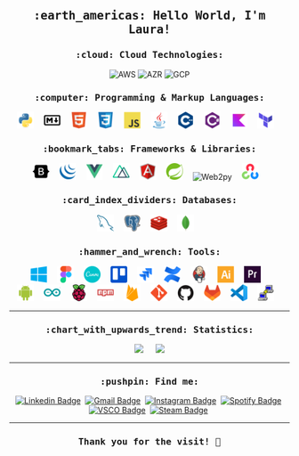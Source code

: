 <!--
**fslaurafs/fslaurafs** is a ✨ _special_ ✨ repository because its `README.md` (this file) appears on your GitHub profile.
### Hi there 👋
Here are some ideas to get you started:
- 🔭 I’m currently working on ...
- 🌱 I’m currently learning ...
- 👯 I’m looking to collaborate on ...
- 🤔 I’m looking for help with ...
- 💬 Ask me about ...
- 📫 How to reach me: ...
- 😄 Pronouns: ...
- ⚡ Fun fact: ...


       Icons:    https://github.com/devicons/devicon
Emoji Cheats:    https://github.com/ikatyang/emoji-cheat-sheet
Stats Themes:    https://github.com/anuraghazra/github-readme-stats

     Gameboy:   <img align="right" src="https://i.pinimg.com/originals/99/f3/4b/99f34ba8bba634ec75b26b56a207e489.gif" height="200"/>
        Neon:   <img align="right" src="https://media3.giphy.com/avatars/dianapietrzyk/wWrk0vNBjwQp.gif" height="250"/>
       Shark:   <img align="right" src="https://images.gamebanana.com/img/ico/sprays/56f1b98f78477.gif" height="250"/>
    Computer:   <img align="right" src="https://raw.githubusercontent.com/MicaelliMedeiros/micaellimedeiros/master/image/computer-illustration.png" min-width="300px" max-                          width="300px" width="300px">

<h3> :sunflower: Um pouco sobre mim: </h3>
<ul>
    <li> :dart: Estou sempre em busca da minha melhor versão;</li>
    <li> :camera: <strong>Fotografia</strong> é um dos meus hobbies;</li>
    <li> :headphones: Amo escutar <strong>música</strong>;</li>
    <li> :video_game: Gosto de jogar <strong>videogame</strong>;</li>
    <li> :muscle: Gosto de praticar <strong>esportes</strong>;</li>
</ul>

<img src="https://media.giphy.com/media/hvRJCLFzcasrR4ia7z/giphy.gif" width="20px">
-->



<h2 align="center"><samp> :earth_americas: Hello World, I'm Laura!</samp></h2>

<div align="center">
       <h3><samp> :cloud: Cloud Technologies: </samp></h3>
       
![AWS](https://img.shields.io/badge/Amazon_Web_Services-gray?style=for-the-badge&logo=amazonaws&logoColor=white&labelColor=orange)
![AZR](https://img.shields.io/badge/Microsoft_Azure-gray?style=for-the-badge&logo=microsoftazure&logoColor=white&labelColor=blue)
![GCP](https://img.shields.io/badge/Google_Cloud_Platform-gray?style=for-the-badge&logo=googlecloud&logoColor=white&labelColor=red)

</div>

<div align="center">
       <h3><samp> :computer: Programming & Markup Languages: </samp></h3>
       <p>
              <img src="https://raw.githubusercontent.com/devicons/devicon/master/icons/python/python-original.svg" alt="Python" height="30"/>&emsp;
              <img src="https://raw.githubusercontent.com/devicons/devicon/00f02ef57fb7601fd1ddcc2fe6fe670fef3ae3e4/icons/markdown/markdown-original.svg" alt="Markdown" height="30"/>&emsp;
              <img src="https://raw.githubusercontent.com/devicons/devicon/master/icons/html5/html5-original.svg" alt="HTML5" height="30"/>&emsp;
              <img src="https://raw.githubusercontent.com/devicons/devicon/master/icons/css3/css3-original.svg" alt="CSS3" height="30"/>&emsp;
              <img src="https://raw.githubusercontent.com/devicons/devicon/master/icons/javascript/javascript-original.svg" alt="JavaScript" height="30"/>&emsp;
              <img src="https://raw.githubusercontent.com/devicons/devicon/master/icons/java/java-original.svg" alt="Java" height="30"/>&emsp;
              <img src="https://raw.githubusercontent.com/devicons/devicon/00f02ef57fb7601fd1ddcc2fe6fe670fef3ae3e4/icons/cplusplus/cplusplus-plain.svg" alt="C++" height="30"/>&emsp;
              <img src="https://raw.githubusercontent.com/devicons/devicon/master/icons/csharp/csharp-plain.svg" alt="C#" height="30"/>&emsp;
              <img src="https://raw.githubusercontent.com/devicons/devicon/master/icons/kotlin/kotlin-original.svg" alt="Kotlin" height="30"/>&emsp;
              <img src="https://raw.githubusercontent.com/devicons/devicon/master/icons/terraform/terraform-original.svg" alt="Terraform" height="30"/>&emsp;
</div>

<div align="center">
       <h3><samp> :bookmark_tabs: Frameworks & Libraries: </samp></h3>
       <p>
              <img src="https://raw.githubusercontent.com/devicons/devicon/master/icons/bootstrap/bootstrap-plain.svg" alt="Bootstrap" height="30"/>&emsp;
              <img src="https://raw.githubusercontent.com/devicons/devicon/master/icons/jquery/jquery-original.svg" alt="JQuery" height="30"/>&emsp;
              <img src="https://raw.githubusercontent.com/devicons/devicon/master/icons/vuejs/vuejs-original.svg" alt="Vuejs" height="30"/>&emsp;
              <img src="https://raw.githubusercontent.com/devicons/devicon/master/icons/nuxtjs/nuxtjs-original.svg" alt="NuxtJS" height="30"/>&emsp;
              <img src="https://raw.githubusercontent.com/devicons/devicon/master/icons/angularjs/angularjs-original.svg" alt="Angular" height="30"/>&emsp;
              <img src="https://raw.githubusercontent.com/devicons/devicon/master/icons/spring/spring-original.svg" alt="Spring" height="30"/>&emsp;
              <img src="https://fossies.org/linux/web2py/extras/icons/web2py.gif" alt="Web2py" height="30"/>&emsp;
              <img src="https://raw.githubusercontent.com/devicons/devicon/master/icons/opencv/opencv-original.svg" alt="OpenCV" height="30"/>&emsp;
       </p>
</div>

<div align="center">
       <h3><samp> :card_index_dividers: Databases: </samp></h3>
       <p>
              <img src="https://raw.githubusercontent.com/devicons/devicon/master/icons/mysql/mysql-original.svg" alt="MySQL" height="30"/>&emsp;
              <img src="https://raw.githubusercontent.com/devicons/devicon/master/icons/postgresql/postgresql-original.svg" alt="PostgreSQL" height="30"/>&emsp;
              <img src="https://raw.githubusercontent.com/devicons/devicon/master/icons/redis/redis-original.svg" alt="Redis" height="30"/>&emsp;
              <img src="https://raw.githubusercontent.com/devicons/devicon/master/icons/mongodb/mongodb-original.svg" alt="MongoDB" height="30"/>&emsp;
       </p>
</div>

<div align="center">
       <h3><samp> :hammer_and_wrench: Tools: </samp></h3>
       <p>
              <img src="https://raw.githubusercontent.com/devicons/devicon/00f02ef57fb7601fd1ddcc2fe6fe670fef3ae3e4/icons/windows8/windows8-original.svg" alt="Windows" height="30"/>&emsp;
              <img src="https://raw.githubusercontent.com/devicons/devicon/master/icons/figma/figma-original.svg" alt="Figma" height="30"/>&emsp;
              <img src="https://raw.githubusercontent.com/devicons/devicon/master/icons/canva/canva-original.svg" alt="Canva" height="30"/>&emsp;
              <img src="https://raw.githubusercontent.com/devicons/devicon/master/icons/trello/trello-plain.svg" alt="Trello" height="30"/>&emsp;
              <img src="https://raw.githubusercontent.com/devicons/devicon/master/icons/jira/jira-original.svg" alt="Jira" height="30"/>&emsp;
              <img src="https://raw.githubusercontent.com/devicons/devicon/master/icons/confluence/confluence-original.svg" alt="Confluence" height="30"/>&emsp;
              <img src="https://raw.githubusercontent.com/devicons/devicon/master/icons/jenkins/jenkins-original.svg" alt="Jenkins" height="30"/>&emsp;
              <img src="https://raw.githubusercontent.com/devicons/devicon/master/icons/illustrator/illustrator-plain.svg" alt="Adobe Illustrator" height="30"/>&emsp;
              <img src="https://raw.githubusercontent.com/devicons/devicon/master/icons/premierepro/premierepro-plain.svg" alt="Adobe Premiere" height="30"/>&emsp;
              <br>
              <img src="https://raw.githubusercontent.com/devicons/devicon/master/icons/android/android-original.svg" alt="Android" height="30"/>&emsp;
              <img src="https://raw.githubusercontent.com/devicons/devicon/master/icons/arduino/arduino-original.svg" alt="Arduino" height="30"/>&emsp;
              <img src="https://raw.githubusercontent.com/devicons/devicon/master/icons/raspberrypi/raspberrypi-original.svg" alt="Raspberry" height="30"/>&emsp;
              <img src="https://raw.githubusercontent.com/devicons/devicon/master/icons/npm/npm-original-wordmark.svg" alt="NPM" height="30"/>&emsp;
              <img src="https://raw.githubusercontent.com/devicons/devicon/master/icons/firebase/firebase-plain.svg" alt="Firebase" height="30"/>&emsp;
              <img src="https://raw.githubusercontent.com/devicons/devicon/00f02ef57fb7601fd1ddcc2fe6fe670fef3ae3e4/icons/git/git-plain.svg" alt="Git" height="30"/>&emsp;
              <img src="https://raw.githubusercontent.com/devicons/devicon/00f02ef57fb7601fd1ddcc2fe6fe670fef3ae3e4/icons/github/github-original.svg" alt="GitHub" height="30"/>&emsp;
              <img src="https://raw.githubusercontent.com/devicons/devicon/master/icons/gitlab/gitlab-original.svg" alt="GitLab" height="30"/>&emsp;
              <img src="https://raw.githubusercontent.com/devicons/devicon/master/icons/vscode/vscode-original.svg" alt="VSCode" height="30"/>&emsp;
              <img src="https://raw.githubusercontent.com/devicons/devicon/master/icons/putty/putty-original.svg" alt="Putty" height="30"/>&emsp;
       </p>
</div>

<hr>

<div align="center">
    <h3><samp> :chart_with_upwards_trend: Statistics: </samp></h3>
    <img min-width="390px" max-width="390px" width="390px" src="https://github-readme-stats.vercel.app/api?username=fslaurafs&show_icons=true&theme=jolly&cache_seconds=2500"> &emsp;
    <img min-width="300px" max-width="300px" width="300px" src="https://github-readme-stats.vercel.app/api/top-langs/?username=fslaurafs&hide=html&layout=compact&theme=jolly&cache_seconds=2500">
</div>

<hr>

<div align="center">
    <h3><samp> :pushpin: Find me: </samp></h3>
    
[![Linkedin Badge](https://img.shields.io/badge/LINKEDIN--0077b5?style=for-the-badge&logo=linkedin&logoColor=0077b5)](https://www.linkedin.com/in/laurafernandessorato/)&nbsp;
[![Gmail Badge](https://img.shields.io/badge/GMAIL--ea4335?style=for-the-badge&logo=gmail&logoColor=ea4335&link=mailto:larafernandessorato@gmail.com)](mailto:larafernandessorato@gmail.com)&nbsp;
[![Instagram Badge](https://img.shields.io/badge/INSTAGRAM--e4405f?style=for-the-badge&logo=instagram&logoColor=e4405f)](https://www.instagram.com/fslaurafs/)&nbsp;
[![Spotify Badge](https://img.shields.io/badge/SPOTIFY--1ed760?style=for-the-badge&logo=spotify&logoColor=1ed760)](https://open.spotify.com/user/laura.sorato)&nbsp;
[![VSCO Badge](https://img.shields.io/badge/VSCO--b5b5b6?style=for-the-badge&logo=vsco&logoColor=b5b5b6)](https://vsco.co/fslaurafs/gallery)&nbsp;
[![Steam Badge](https://img.shields.io/badge/STEAM--17405b?style=for-the-badge&logo=steam&logoColor=17405b)](https://steamcommunity.com/id/fslaurafs/)&nbsp;

</div>
    
<hr>

<h3 align="center"><samp> Thank you for the visit! 👋 </samp></h3>
